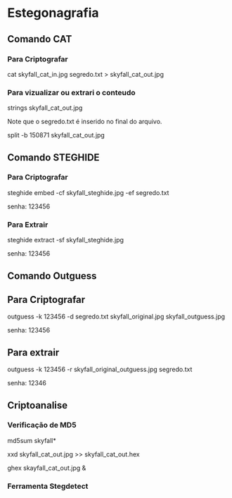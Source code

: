 # Estegonagrafia


## Comando CAT

### Para Criptografar

cat skyfall_cat_in.jpg segredo.txt > skyfall_cat_out.jpg

### Para vizualizar ou extrari o conteudo

strings skyfall_cat_out.jpg 

Note que o segredo.txt é inserido no final do arquivo.

split -b 150871 skyfall_cat_out.jpg


## Comando STEGHIDE

### Para Criptografar 

steghide embed -cf skyfall_steghide.jpg -ef segredo.txt 

senha: 123456

### Para Extrair

steghide extract -sf skyfall_steghide.jpg

senha: 123456


## Comando Outguess

## Para Criptografar

outguess -k 123456 -d segredo.txt skyfall_original.jpg skyfall_outguess.jpg 

senha: 123456


## Para extrair

outguess -k 123456 -r skyfall_original_outguess.jpg segredo.txt

senha: 12346


## Criptoanalise


### Verificação de MD5

md5sum skyfall*

xxd skyfall_cat_out.jpg >> skyfall_cat_out.hex

ghex skayfall_cat_out.jpg &

### Ferramenta Stegdetect





